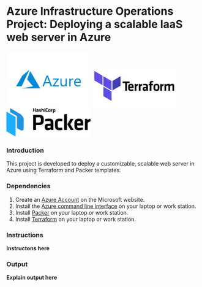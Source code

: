 # Azure Infrastructure Operations Project: Deploying a scalable IaaS web server in Azure


<img src="images/Microsoft_Azure-Logo.wine.png" width="220" >      <img src="images/Terraform-logo.png" width="220" >    <img src="images/packer_empty.png" width="220" >


### Introduction
This project is developed to deploy a customizable, scalable web server in Azure using Terraform and Packer templates.

### Dependencies
1. Create an [Azure Account](https://portal.azure.com) on the Microsoft website. 
2. Install the [Azure command line interface](https://docs.microsoft.com/en-us/cli/azure/install-azure-cli?view=azure-cli-latest) on your laptop or work station.
3. Install [Packer](https://www.packer.io/downloads) on your laptop or work station.
4. Install [Terraform](https://www.terraform.io/downloads.html) on your laptop or work station.

### Instructions
**Instructons here**

### Output
**Explain output here**

